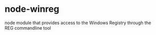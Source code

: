node-winreg
===========

node module that provides access to the Windows Registry through the REG commandline tool